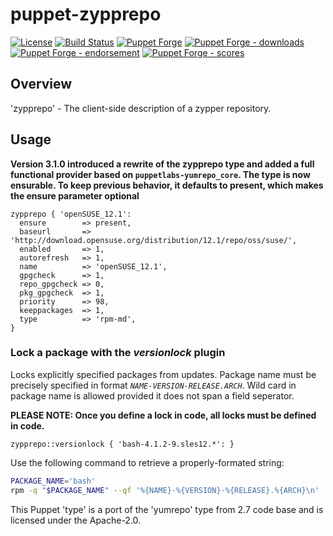 # puppet-zypprepo

[![License](https://img.shields.io/github/license/voxpupuli/puppet-zypprepo.svg)](https://github.com/voxpupuli/puppet-zypprepo/blob/master/LICENSE)
[![Build Status](https://travis-ci.org/voxpupuli/puppet-zypprepo.svg?branch=master)](https://travis-ci.org/voxpupuli/puppet-zypprepo)
[![Puppet Forge](https://img.shields.io/puppetforge/v/puppet/zypprepo.svg)](https://forge.puppetlabs.com/puppet/zypprepo)
[![Puppet Forge - downloads](https://img.shields.io/puppetforge/dt/puppet/zypprepo.svg)](https://forge.puppetlabs.com/puppet/zypprepo)
[![Puppet Forge - endorsement](https://img.shields.io/puppetforge/e/puppet/zypprepo.svg)](https://forge.puppetlabs.com/puppet/zypprepo)
[![Puppet Forge - scores](https://img.shields.io/puppetforge/f/puppet/zypprepo.svg)](https://forge.puppetlabs.com/puppet/zypprepo)

## Overview

'zypprepo' - The client-side description of a zypper repository.

## Usage

**Version 3.1.0 introduced a rewrite of the zypprepo type and added a full functional provider based on `puppetlabs-yumrepo_core`. The type is now ensurable. To keep previous behavior, it defaults to present, which makes the ensure parameter optional**

```puppet
zypprepo { 'openSUSE_12.1':
  ensure        => present,
  baseurl       => 'http://download.opensuse.org/distribution/12.1/repo/oss/suse/',
  enabled       => 1,
  autorefresh   => 1,
  name          => 'openSUSE_12.1',
  gpgcheck      => 1,
  repo_gpgcheck => 0,
  pkg_gpgcheck  => 1,
  priority      => 98,
  keeppackages  => 1,
  type          => 'rpm-md',
}
```

### Lock a package with the *versionlock* plugin

Locks explicitly specified packages from updates. Package name must be precisely specified in format *`NAME-VERSION-RELEASE.ARCH`*. Wild card in package name is allowed provided it does not span a field seperator.

**PLEASE NOTE: Once you define a lock in code, all locks must be defined in code.**

```puppet
zypprepo::versionlock { 'bash-4.1.2-9.sles12.*': }
```

Use the following command to retrieve a properly-formated string:

```sh
PACKAGE_NAME='bash'
rpm -q "$PACKAGE_NAME" --qf '%{NAME}-%{VERSION}-%{RELEASE}.%{ARCH}\n'
```

This Puppet 'type' is a port of the 'yumrepo' type from 2.7 code base
and is licensed under the Apache-2.0.
